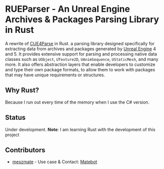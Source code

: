 # RUEParser - An Unreal Engine Archives & Packages Parsing Library in Rust
A rewrite of [CUE4Parse](https://github.com/FabianFG/CUE4Parse) in Rust.
a parsing library designed specifically for extracting data from archives and packages generated by [Unreal Engine](https://www.unrealengine.com/en-US/) 4 and 5. It provides extensive support for parsing and processing native data classes such as `UObject`, `UTexture2D`, `UAnimSequence`, `UStaticMesh`, and many more. It also offers abstraction layers that enable developers to customize and type their own package formats, to allow them to work with packages that may have unique requirements or structures.

## Why Rust?
Because I run out every time of the memory when I use the C# version.

## Status
Under development.
**Note**: I am learning Rust with the development of this project

## Contributors
- [meszmate](https://github.com/meszmate) - Use case & Contact: [Matebot](https://matebot.xyz)

